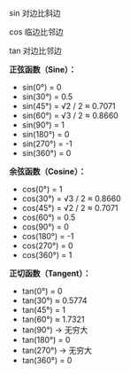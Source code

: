 sin 对边比斜边

cos 临边比邻边

tan 对边比邻边

**正弦函数（Sine）：**

- sin(0°) = 0
- sin(30°) = 0.5
- sin(45°) = √2 / 2 ≈ 0.7071
- sin(60°) = √3 / 2 ≈ 0.8660
- sin(90°) = 1
- sin(180°) = 0
- sin(270°) = -1
- sin(360°) = 0

**余弦函数（Cosine）：**

- cos(0°) = 1
- cos(30°) = √3 / 2 ≈ 0.8660
- cos(45°) = √2 / 2 ≈ 0.7071
- cos(60°) = 0.5
- cos(90°) = 0
- cos(180°) = -1
- cos(270°) = 0
- cos(360°) = 1

**正切函数（Tangent）：**

- tan(0°) = 0
- tan(30°) ≈ 0.5774
- tan(45°) = 1
- tan(60°) ≈ 1.7321
- tan(90°) → 无穷大
- tan(180°) = 0
- tan(270°) → 无穷大
- tan(360°) = 0